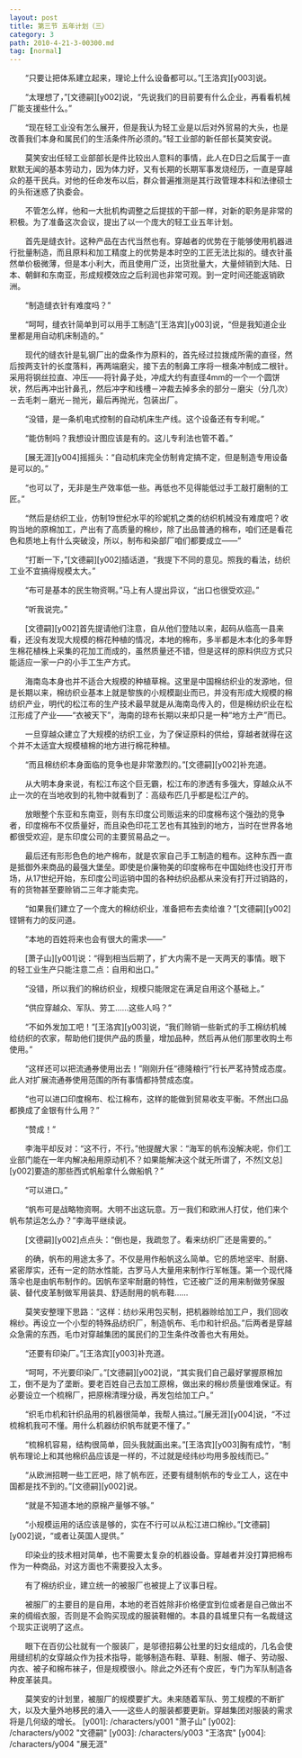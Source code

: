```yaml
---
layout: post
title: 第三节 五年计划（三）
category: 3
path: 2010-4-21-3-00300.md
tag: [normal]
---
```


　　“只要让把体系建立起来，理论上什么设备都可以。”[王洛宾][y003]说。

　　“太理想了，”[文德嗣][y002]说，“先说我们的目前要有什么企业，再看看机械厂能支援些什么。”

　　“现在轻工业没有怎么展开，但是我认为轻工业是以后对外贸易的大头，也是改善我们本身和属民们的生活条件所必须的。”轻工业部的新任部长莫笑安说。

　　莫笑安出任轻工业部部长是件比较出人意料的事情，此人在D日之后属于一直默默无闻的基本劳动力，因为体力好，又有长期的长期军事发烧经历，一直是穿越众的基干民兵。对他的任命发布以后，群众普遍推测是其行政管理本科和法律硕士的头衔迷惑了执委会。

　　不管怎么样，他和一大批机构调整之后提拔的干部一样，对新的职务是非常的积极。为了准备这次会议，提出了以一个庞大的轻工业五年计划。

　　首先是缝衣针。这种产品在古代当然也有。穿越者的优势在于能够使用机器进行批量制造，而且原料和加工精度上的优势是本时空的工匠无法比拟的。缝衣针虽然单价极微薄，但是本小利大，而且使用广泛，出货批量大，大量倾销到大陆、日本、朝鲜和东南亚，形成规模效应之后利润也非常可观。到一定时间还能返销欧洲。

　　“制造缝衣针有难度吗？”

　　“呵呵，缝衣针简单到可以用手工制造”[王洛宾][y003]说，“但是我知道企业里都是用自动机床制造的。”

　　现代的缝衣针是轧钢厂出的盘条作为原料的，首先经过拉拨成所需的直径，然后按两支针的长度落料，再两端磨尖，接下去的制鼻工序将一根条冲制成二根针。采用将钢丝拉直、冲压——将针鼻子处，冲成大约有直径4mm的一个一个圆饼状，然后再冲出针鼻孔，然后冲字和线槽－冲裁去掉多余的部分－磨尖（分几次）－去毛刺－磨光－抛光，最后再抛光，包装出厂。

　　“没错，是一条机电式控制的自动机床生产线。这个设备还有专利呢。”

　　“能仿制吗？我想设计图应该是有的。这儿专利法也管不着。”

　　[展无涯][y004]摇摇头：“自动机床完全仿制肯定搞不定，但是制造专用设备是可以的。”

　　“也可以了，无非是生产效率低一些。再低也不见得能低过手工敲打磨制的工匠。”

　　“然后是纺织工业，仿制19世纪水平的珍妮机之类的纺织机械没有难度吧？收购当地的原棉加工，产出有了高质量的棉纱，除了出品普通的棉布，咱们还是看花色和质地上有什么突破没，所以，制布和染部厂咱们都要成立——”

　　“打断一下，”[文德嗣][y002]插话道，“我提下不同的意见。照我的看法，纺织工业不宜搞得规模太大。”

　　“布可是基本的民生物资啊。”马上有人提出异议，“出口也很受欢迎。”

　　“听我说完。”

　　[文德嗣][y002]首先提请他们注意，自从他们登陆以来，起码从临高一县来看，还没有发现大规模的棉花种植的情况，本地的棉布，多半都是木本化的多年野生棉花植株上采集的花加工而成的，虽然质量还不错，但是这样的原料供应方式只能适应一家一户的小手工生产方式。

　　海南岛本身也并不适合大规模的种植草棉。这里是中国棉纺织业的发源地，但是长期以来，棉纺织业基本上就是黎族的小规模副业而已，并没有形成大规模的棉纺织产业，明代的松江布的生产技术最早就是从海南岛传入的，但是棉纺织业在松江形成了产业——“衣被天下”，海南的琼布长期以来却只是一种“地方土产”而已。

　　一旦穿越众建立了大规模的纺织工业，为了保证原料的供给，穿越者就得在这个并不太适宜大规模植棉的地方进行棉花种植。

　　“而且棉纺织本身面临的竞争也是非常激烈的。”[文德嗣][y002]补充道。

　　从大明本身来说，有松江布这个巨无霸，松江布的渗透有多强大，穿越众从不止一次的在当地收到的礼物中就看到了：高级布匹几乎都是松江产的。

　　放眼整个东亚和东南亚，则有东印度公司贩运来的印度棉布这个强劲的竞争者，印度棉布不仅质量好，而且染色印花工艺也有其独到的地方，当时在世界各地都很受欢迎，是东印度公司的主要贸易品之一。

　　最后还有形形色色的地产棉布，就是农家自己手工制造的粗布。这种东西一直是抵御外来商品的最强大堡垒。即使是价廉物美的印度棉布在中国始终也没打开市场，从17世纪开始，东印度公司运销中国的各种纺织品都从来没有打开过销路的，有的货物甚至要赊销二三年才能卖完。

　　“如果我们建立了一个庞大的棉纺织业，准备把布去卖给谁？”[文德嗣][y002]铿锵有力的反问道。

　　“本地的百姓将来也会有很大的需求——”

　　[萧子山][y001]说：“得到相当后期了，扩大内需不是一天两天的事情。眼下的轻工业生产只能注意二点：自用和出口。”

　　“没错，所以我们的棉纺织业，规模只能限定在满足自用这个基础上。”

　　“供应穿越众、军队、劳工……这些人吗？”

　　“不如外发加工吧！”[王洛宾][y003]说，“我们赊销一些新式的手工棉纺机械给纺织的农家，帮助他们提供产品的质量，增加品种，然后再从他们那里收购土布使用。”

　　“这样还可以把流通券使用出去！”刚刚升任“德隆粮行”行长严茗持赞成态度。此人对扩展流通券使用范围的所有事情都持赞成态度。

　　“也可以进口印度棉布、松江棉布，这样的能做到贸易收支平衡。不然出口品都换成了金银有什么用？”

　　“赞成！”

　　李海平却反对：“这不行，不行。”他提醒大家：“海军的帆布没解决呢，你们工业部门能在一年内解决船用原动机不？如果能解决这个就无所谓了，不然[文总][y002]要造的那些西式帆船拿什么做船帆？”

　　“可以进口。”

　　“帆布可是战略物资啊。大明不出这玩意。万一我们和欧洲人打仗，他们来个帆布禁运怎么办？”李海平继续说。

　　[文德嗣][y002]点点头：“倒也是，我疏忽了。看来纺织厂还是需要的。”

　　的确，帆布的用途太多了。不仅是用作船帆这么简单。它的质地坚牢、耐磨、紧密厚实，还有一定的防水性能，古罗马人大量用来制作行军帐篷。第一个现代降落伞也是由帆布制作的。因帆布坚牢耐磨的特性，它还被广泛的用来制做劳保服装、替代皮革制做军用装具、舒适耐用的帆布鞋……

　　莫笑安整理下思路：“这样：纺纱采用包买制，把机器赊给加工户，我们回收棉纱。再设立一个小型的特殊品纺织厂，制造帆布、毛巾和针织品。”后两者是穿越众急需的东西，毛巾对穿越集团的属民们的卫生条件改善也大有用处。

　　“还要有印染厂。”[王洛宾][y003]补充道。

　　“呵呵，不光要印染厂。”[文德嗣][y002]说，“其实我们自己最好掌握原棉加工，倒不是为了垄断。要老百姓自己去加工原棉，做出来的棉纱质量很难保证。有必要设立一个梳棉厂，把原棉清理分级，再发包给加工户。”

　　“织毛巾机和针织品用的机器很简单，我帮人搞过。”[展无涯][y004]说，“不过梳棉机我可不懂。用什么机器纺织帆布就更不懂了。”

　　“梳棉机容易，结构很简单，回头我就画出来。”[王洛宾][y003]胸有成竹，“制帆布理论上和其他棉织品应该是一样的，不过就是经纬纱均用多股线而已。”

　　“从欧洲招聘一些工匠吧，除了帆布匠，还要有缝制帆布的专业工人，这在中国都是找不到的。”[文德嗣][y002]说。

　　“就是不知道本地的原棉产量够不够。”

　　“小规模运用的话应该是够的，实在不行可以从松江进口棉纱。”[文德嗣][y002]说，“或者让英国人提供。”

　　印染业的技术相对简单，也不需要太复杂的机器设备。穿越者并没打算把棉布作为一种商品，对这方面也不需要投入太多。

　　有了棉纺织业，建立统一的被服厂也被提上了议事日程。

　　被服厂的主要目的是自用，本地的老百姓除非价格便宜到位或者是自己做出不来的绸缎衣服，否则是不会购买现成的服装鞋帽的。本县的县城里只有一名裁缝这个现实正说明了这点。

　　眼下在百仞公社就有一个服装厂，是邬德招募公社里的妇女组成的，几名会使用缝纫机的女穿越众作为技术指导，能够制造布鞋、草鞋、制服、帽子、劳动服、内衣、被子和棉布袜子，但是规模很小。除此之外还有个皮匠，专门为军队制造各种皮革装具。

　　莫笑安的计划里，被服厂的规模要扩大。未来随着军队、劳工规模的不断扩大，以及大量外地移民的涌入——这些人的服装都要更新。穿越集团对服装的需求将是几何级的增长。
[y001]: /characters/y001 "萧子山"
[y002]: /characters/y002 "文德嗣"
[y003]: /characters/y003 "王洛宾"
[y004]: /characters/y004 "展无涯"
